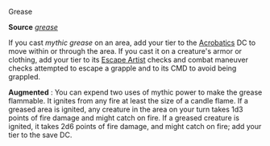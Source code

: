 Grease

**Source** [_grease_](spells/grease#_grease)

If you cast _mythic grease_ on an area, add your tier to the [Acrobatics](skills/acrobatics#_acrobatics) DC to move within or through the area. If you cast it on a creature's armor or clothing, add your tier to its [Escape Artist](skills/escapeArtist#_escape-artist) checks and combat maneuver checks attempted to escape a grapple and to its CMD to avoid being grappled.

**Augmented** : You can expend two uses of mythic power to make the grease flammable. It ignites from any fire at least the size of a candle flame. If a greased area is ignited, any creature in the area on your turn takes 1d3 points of fire damage and might catch on fire. If a greased creature is ignited, it takes 2d6 points of fire damage, and might catch on fire; add your tier to the save DC.

